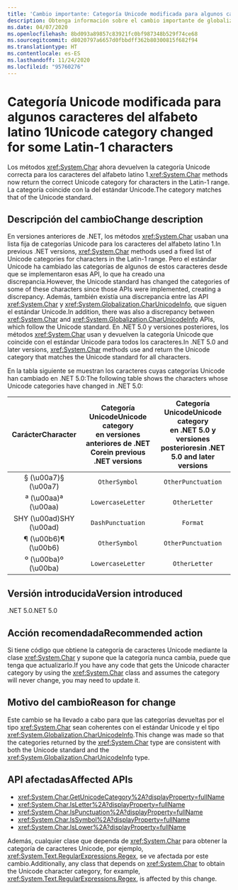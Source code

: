 ```yaml
---
title: 'Cambio importante: Categoría Unicode modificada para algunos caracteres del alfabeto latino 1'
description: Obtenga información sobre el cambio importante de globalización en .NET 5.0, donde los métodos char ahora devuelven la categoría Unicode correcta para los caracteres en el intervalo Latin-1.
ms.date: 04/07/2020
ms.openlocfilehash: 8bd093a89857c83921fc0bf987348b529f74ce68
ms.sourcegitcommit: d8020797a6657d0fbbdff362b80300815f682f94
ms.translationtype: HT
ms.contentlocale: es-ES
ms.lasthandoff: 11/24/2020
ms.locfileid: "95760276"
---
```

# <a name="unicode-category-changed-for-some-latin-1-characters"></a><span data-ttu-id="5ba05-103">Categoría Unicode modificada para algunos caracteres del alfabeto latino 1</span><span class="sxs-lookup"><span data-stu-id="5ba05-103">Unicode category changed for some Latin-1 characters</span></span>

<span data-ttu-id="5ba05-104">Los métodos <xref:System.Char> ahora devuelven la categoría Unicode correcta para los caracteres del alfabeto latino 1.</span><span class="sxs-lookup"><span data-stu-id="5ba05-104"><xref:System.Char> methods now return the correct Unicode category for characters in the Latin-1 range.</span></span> <span data-ttu-id="5ba05-105">La categoría coincide con la del estándar Unicode.</span><span class="sxs-lookup"><span data-stu-id="5ba05-105">The category matches that of the Unicode standard.</span></span>

## <a name="change-description"></a><span data-ttu-id="5ba05-106">Descripción del cambio</span><span class="sxs-lookup"><span data-stu-id="5ba05-106">Change description</span></span>

<span data-ttu-id="5ba05-107">En versiones anteriores de .NET, los métodos <xref:System.Char> usaban una lista fija de categorías Unicode para los caracteres del alfabeto latino 1.</span><span class="sxs-lookup"><span data-stu-id="5ba05-107">In previous .NET versions, <xref:System.Char> methods used a fixed list of Unicode categories for characters in the Latin-1 range.</span></span> <span data-ttu-id="5ba05-108">Pero el estándar Unicode ha cambiado las categorías de algunos de estos caracteres desde que se implementaron esas API, lo que ha creado una discrepancia.</span><span class="sxs-lookup"><span data-stu-id="5ba05-108">However, the Unicode standard has changed the categories of some of these characters since those APIs were implemented, creating a discrepancy.</span></span> <span data-ttu-id="5ba05-109">Además, también existía una discrepancia entre las API <xref:System.Char> y <xref:System.Globalization.CharUnicodeInfo>, que siguen el estándar Unicode.</span><span class="sxs-lookup"><span data-stu-id="5ba05-109">In addition, there was also a discrepancy between <xref:System.Char> and <xref:System.Globalization.CharUnicodeInfo> APIs, which follow the Unicode standard.</span></span> <span data-ttu-id="5ba05-110">En .NET 5.0 y versiones posteriores, los métodos <xref:System.Char> usan y devuelven la categoría Unicode que coincide con el estándar Unicode para todos los caracteres.</span><span class="sxs-lookup"><span data-stu-id="5ba05-110">In .NET 5.0 and later versions, <xref:System.Char> methods use and return the Unicode category that matches the Unicode standard for all characters.</span></span>

<span data-ttu-id="5ba05-111">En la tabla siguiente se muestran los caracteres cuyas categorías Unicode han cambiado en .NET 5.0:</span><span class="sxs-lookup"><span data-stu-id="5ba05-111">The following table shows the characters whose Unicode categories have changed in .NET 5.0:</span></span>

| <span data-ttu-id="5ba05-112">Carácter</span><span class="sxs-lookup"><span data-stu-id="5ba05-112">Character</span></span>    | <span data-ttu-id="5ba05-113">Categoría Unicode</span><span class="sxs-lookup"><span data-stu-id="5ba05-113">Unicode category</span></span><br><span data-ttu-id="5ba05-114">en versiones anteriores de .NET Core</span><span class="sxs-lookup"><span data-stu-id="5ba05-114">in previous .NET versions</span></span> | <span data-ttu-id="5ba05-115">Categoría Unicode</span><span class="sxs-lookup"><span data-stu-id="5ba05-115">Unicode category</span></span><br><span data-ttu-id="5ba05-116">en .NET 5.0 y versiones posteriores</span><span class="sxs-lookup"><span data-stu-id="5ba05-116">in .NET 5.0 and later versions</span></span> |
|:------------:|:---------------------------------------------:|:--------------------------------------------------:|
| <span data-ttu-id="5ba05-117">§ (\u00a7)</span><span class="sxs-lookup"><span data-stu-id="5ba05-117">§ (\u00a7)</span></span>   | `OtherSymbol`                                 | `OtherPunctuation`                                 |
| <span data-ttu-id="5ba05-118">ª (\u00aa)</span><span class="sxs-lookup"><span data-stu-id="5ba05-118">ª (\u00aa)</span></span>   | `LowercaseLetter`                             | `OtherLetter`                                      |
| <span data-ttu-id="5ba05-119">SHY (\u00ad)</span><span class="sxs-lookup"><span data-stu-id="5ba05-119">SHY (\u00ad)</span></span> | `DashPunctuation`                             | `Format`                                           |
| <span data-ttu-id="5ba05-120">¶ (\u00b6)</span><span class="sxs-lookup"><span data-stu-id="5ba05-120">¶ (\u00b6)</span></span>   | `OtherSymbol`                                 | `OtherPunctuation`                                 |
| <span data-ttu-id="5ba05-121">º (\u00ba)</span><span class="sxs-lookup"><span data-stu-id="5ba05-121">º (\u00ba)</span></span>   | `LowercaseLetter`                             | `OtherLetter`                                      |

## <a name="version-introduced"></a><span data-ttu-id="5ba05-122">Versión introducida</span><span class="sxs-lookup"><span data-stu-id="5ba05-122">Version introduced</span></span>

<span data-ttu-id="5ba05-123">.NET 5.0</span><span class="sxs-lookup"><span data-stu-id="5ba05-123">.NET 5.0</span></span>

## <a name="recommended-action"></a><span data-ttu-id="5ba05-124">Acción recomendada</span><span class="sxs-lookup"><span data-stu-id="5ba05-124">Recommended action</span></span>

<span data-ttu-id="5ba05-125">Si tiene código que obtiene la categoría de caracteres Unicode mediante la clase <xref:System.Char> y supone que la categoría nunca cambia, puede que tenga que actualizarlo.</span><span class="sxs-lookup"><span data-stu-id="5ba05-125">If you have any code that gets the Unicode character category by using the <xref:System.Char> class and assumes the category will never change, you may need to update it.</span></span>

## <a name="reason-for-change"></a><span data-ttu-id="5ba05-126">Motivo del cambio</span><span class="sxs-lookup"><span data-stu-id="5ba05-126">Reason for change</span></span>

<span data-ttu-id="5ba05-127">Este cambio se ha llevado a cabo para que las categorías devueltas por el tipo <xref:System.Char> sean coherentes con el estándar Unicode y el tipo <xref:System.Globalization.CharUnicodeInfo>.</span><span class="sxs-lookup"><span data-stu-id="5ba05-127">This change was made so that the categories returned by the <xref:System.Char> type are consistent with both the Unicode standard and the <xref:System.Globalization.CharUnicodeInfo> type.</span></span>

## <a name="affected-apis"></a><span data-ttu-id="5ba05-128">API afectadas</span><span class="sxs-lookup"><span data-stu-id="5ba05-128">Affected APIs</span></span>

- <xref:System.Char.GetUnicodeCategory%2A?displayProperty=fullName>
- <xref:System.Char.IsLetter%2A?displayProperty=fullName>
- <xref:System.Char.IsPunctuation%2A?displayProperty=fullName>
- <xref:System.Char.IsSymbol%2A?displayProperty=fullName>
- <xref:System.Char.IsLower%2A?displayProperty=fullName>

<span data-ttu-id="5ba05-129">Además, cualquier clase que dependa de <xref:System.Char> para obtener la categoría de caracteres Unicode, por ejemplo, <xref:System.Text.RegularExpressions.Regex>, se ve afectada por este cambio.</span><span class="sxs-lookup"><span data-stu-id="5ba05-129">Additionally, any class that depends on <xref:System.Char> to obtain the Unicode character category, for example, <xref:System.Text.RegularExpressions.Regex>, is affected by this change.</span></span>

<!--

### Affected APIs

- `Overload:System.Char.GetUnicodeCategory`
- `Overload:System.Char.IsLetter`
- `Overload:System.Char.IsPunctuation`
- `Overload:System.Char.IsSymbol`
- `Overload:System.Char.IsLower`

### Category

- Core .NET libraries
- Globalization
-
-->
